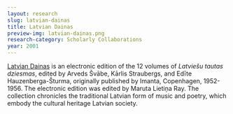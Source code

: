 ```yaml
---
layout: research
slug: latvian-dainas
title: Latvian Dainas
preview-img: latvian-dainas.png
research-category: Scholarly Collaborations
year: 2001
---
```


[Latvian Dainas](http://latviandainas.lib.virginia.edu/) is an electronic edition of the 12 volumes of _Latviešu tautas dziesmas_, edited by Arveds Švābe, Kārlis Straubergs, and Edīte Hauzenberga-Šturma, originally published by Imanta, Copenhagen, 1952-1956. The electronic edition was edited by Maruta Lietiņa Ray. The collection chronicles the traditional Latvian form of music and poetry, which embody the cultural heritage Latvian society.
